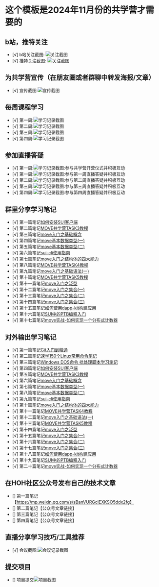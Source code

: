 # 这个模板是2024年11月份的共学营才需要的

## b站，推特关注

- [√] b站关注截图: ![关注截图](images/关注/B站关注.jpg)
- [√] 推特关注截图: ![关注截图](images/关注/推特关注.jpg)
## 为共学营宣传（在朋友圈或者群聊中转发海报/文章）

- [√] 宣传截图:![宣传截图](images/关注/宣传截图.jpg)

## 每周课程学习

- [√] 第一周:![学习记录截图](images/课程学习/第一周学习截图.png)
- [√] 第二周:![学习记录截图](images/课程学习/第二周学习截图.jpg)
- [√] 第三周:![学习记录截图](images/课程学习/第三周学习截图.png)
- [√] 第四周:![学习记录截图](images/课程学习/第四周学习截图.png)

## 参加直播答疑
- [√] 第一周:![学习记录截图](images/直播答疑/共学营开营仪式.jpg):参与共学营开营仪式并积极互动
- [√] 第一周:![学习记录截图](images/直播答疑/第一周直播答疑.jpg):参与第一周直播答疑并积极互动
- [√] 第二周:![学习记录截图](images/直播答疑/第二周直播答疑.png):参与第二周直播答疑并积极互动
- [√] 第三周:![学习记录截图](images/直播答疑/第三周直播答疑.png):参与第三周直播答疑并积极互动
- [√] 第四周:![学习记录截图](images/直播答疑/第四周直播答疑.png):参与第四周直播答疑并积极互动

## 群里分享学习笔记

- [√] 第一篇笔记[如何安装SUI客户端](https://learnblockchain.cn/article/9860)
- [√] 第二篇笔记[MOVE共学营TASK3教程](https://learnblockchain.cn/article/9878)
- [√] 第三篇笔记[move入门之基础概念](https://learnblockchain.cn/article/9931)
- [√] 第四篇笔记[move基本数据类型(一)](https://learnblockchain.cn/article/9932)
- [√] 第五篇笔记[move基本数据类型(二)](https://learnblockchain.cn/article/9933)
- [√] 第六篇笔记[sui-cli使用指南](https://learnblockchain.cn/article/9934)
- [√] 第七篇笔记[move入门之结构体的四大能力](https://learnblockchain.cn/article/9952)
- [√] 第八篇笔记[MOVE共学营TASK4教程](https://learnblockchain.cn/article/9959)
- [√] 第九篇笔记[move入门之基础语法(一)](https://learnblockchain.cn/article/9966)
- [√] 第十篇笔记[MOVE共学营TASK5教程](https://learnblockchain.cn/article/10035)
- [√] 第十一篇笔记[move入门之泛型](https://learnblockchain.cn/article/10036)
- [√] 第十二篇笔记[move入门之集合(一)](https://learnblockchain.cn/article/10090)
- [√] 第十三篇笔记[move入门之集合(二)](https://learnblockchain.cn/article/10091)
- [√] 第十四篇笔记[move入门之集合(三)](https://learnblockchain.cn/article/10167)
- [√] 第十五篇笔记[如何使用dapp-kit构建应用](https://learnblockchain.cn/article/10163)
- [√] 第十六篇笔记[SUI中的PTB编程入门](https://learnblockchain.cn/article/10166)
- [√] 第十七篇笔记[move实战-如何实现一个分布式计数器](https://learnblockchain.cn/article/10184)
## 对外输出学习笔记

- [√] 第一篇笔记[Git入门到精通](https://blog.csdn.net/jinpeng741143592/article/details/143261589?spm=1001.2014.3001.5502)
- [√] 第二篇笔记[速学150个Linux常用命令笔记](https://blog.csdn.net/jinpeng741143592/article/details/143251993?spm=1001.2014.3001.5502)
- [√] 第三篇笔记[Windows DOS命令 批处理脚本学习笔记](https://blog.csdn.net/jinpeng741143592/article/details/143251799?spm=1001.2014.3001.5502)
- [√] 第四篇笔记[如何安装SUI客户端](https://learnblockchain.cn/article/9860)
- [√] 第五篇笔记[MOVE共学营TASK3教程](https://learnblockchain.cn/article/9878)
- [√] 第六篇笔记[move入门之基础概念](https://learnblockchain.cn/article/9931)
- [√] 第七篇笔记[move基本数据类型(一)](https://learnblockchain.cn/article/9932)
- [√] 第八篇笔记[move基本数据类型(二)](https://learnblockchain.cn/article/9933)
- [√] 第九篇笔记[sui-cli使用指南](https://learnblockchain.cn/article/9934)
- [√] 第十篇笔记[move入门之结构体的四大能力](https://learnblockchain.cn/article/9952)
- [√] 第十一篇笔记[MOVE共学营TASK4教程](https://learnblockchain.cn/article/9959)
- [√] 第十二篇笔记[move入门之基础语法(一)](https://learnblockchain.cn/article/9966)
- [√] 第十三篇笔记[MOVE共学营TASK5教程](https://learnblockchain.cn/article/10035)
- [√] 第十四篇笔记[move入门之泛型](https://learnblockchain.cn/article/10036)
- [√] 第十五篇笔记[move入门之集合(一)](https://learnblockchain.cn/article/10090)
- [√] 第十六篇笔记[move入门之集合(二)](https://learnblockchain.cn/article/10091)
- [√] 第十七篇笔记[move入门之集合(三)](https://learnblockchain.cn/article/10167)
- [√] 第十八篇笔记[如何使用dapp-kit构建应用](https://learnblockchain.cn/article/10163)
- [√] 第十九篇笔记[SUI中的PTB编程入门](https://learnblockchain.cn/article/10166)
- [√] 第二十篇笔记[move实战-如何实现一个分布式计数器](https://learnblockchain.cn/article/10184)
## 在HOH社区公众号发布自己的技术文章

- [] 第一篇笔记【https://mp.weixin.qq.com/s/sBanVURGcIEXKSO5ddx2fg】
- [] 第二篇笔记【公众号文章链接】
- [] 第三篇笔记【公众号文章链接】
- [] 第四篇笔记【公众号文章链接】

## 直播分享学习技巧/工具推荐

- [√] 会议截图:![会议记录截图](images/直播答疑/共学营分享会.png)

## 提交项目

- [] 项目提交![项目截图](./images/你的图片地址)


